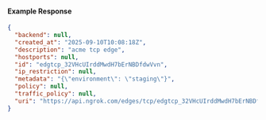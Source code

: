 <!-- Code generated for API Clients. DO NOT EDIT. -->

#### Example Response

```json
{
  "backend": null,
  "created_at": "2025-09-10T10:08:18Z",
  "description": "acme tcp edge",
  "hostports": null,
  "id": "edgtcp_32VHcUIrddMwdH7bErNBDfdwVvn",
  "ip_restriction": null,
  "metadata": "{\"environment\": \"staging\"}",
  "policy": null,
  "traffic_policy": null,
  "uri": "https://api.ngrok.com/edges/tcp/edgtcp_32VHcUIrddMwdH7bErNBDfdwVvn"
}
```

